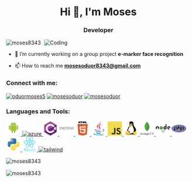 <h1 align="center">Hi 👋, I'm Moses</h1>
<h3 align="center">Developer </h3>
<img align="right"alt="Coding" width="400" src="https://www.google.com/imgres?q=animated%20tech%20images&imgurl=https%3A%2F%2Fpng.pngtree.com%2Fpng-clipart%2F20230913%2Foriginal%2Fpngtree-coding-clipart-guy-in-glasses-computer-tech-cartoon-vector-illustration-png-image_11076056.png&imgrefurl=https%3A%2F%2Fpngtree.com%2Fso%2Ftech-cartoon&docid=Ey1Mv8-J_VVsTM&tbnid=LkdOWN1ZBVC5FM&vet=12ahUKEwicgN_8yqyNAxXcWKQEHWPZHpcQM3oFCIABEAA..i&w=1200&h=1200&hcb=2&ved=2ahUKEwicgN_8yqyNAxXcWKQEHWPZHpcQM3oFCIABEAA"

<p align="left"> <img src="https://komarev.com/ghpvc/?username=moses8343&label=Profile%20views&color=0e75b6&style=flat" alt="moses8343" /> </p>

- 🔭 I’m currently working on a group project **e-marker face recognition**

- 📫 How to reach me **mosesoduor8343@gmail.com**

<h3 align="left">Connect with me:</h3>
<p align="left">
<a href="https://twitter.com/oduormoses5" target="blank"><img align="center" src="https://raw.githubusercontent.com/rahuldkjain/github-profile-readme-generator/master/src/images/icons/Social/twitter.svg" alt="oduormoses5" height="30" width="40" /></a>
<a href="https://linkedin.com/in/mosesoduor" target="blank"><img align="center" src="https://raw.githubusercontent.com/rahuldkjain/github-profile-readme-generator/master/src/images/icons/Social/linked-in-alt.svg" alt="mosesoduor" height="30" width="40" /></a>
<a href="https://instagram.com/mosesoduor" target="blank"><img align="center" src="https://raw.githubusercontent.com/rahuldkjain/github-profile-readme-generator/master/src/images/icons/Social/instagram.svg" alt="mosesoduor" height="30" width="40" /></a>
</p>

<h3 align="left">Languages and Tools:</h3>
<p align="left"> <a href="https://developer.android.com" target="_blank" rel="noreferrer"> <img src="https://raw.githubusercontent.com/devicons/devicon/master/icons/android/android-original-wordmark.svg" alt="android" width="40" height="40"/> </a> <a href="https://azure.microsoft.com/en-in/" target="_blank" rel="noreferrer"> <img src="https://www.vectorlogo.zone/logos/microsoft_azure/microsoft_azure-icon.svg" alt="azure" width="40" height="40"/> </a> <a href="https://www.w3schools.com/cs/" target="_blank" rel="noreferrer"> <img src="https://raw.githubusercontent.com/devicons/devicon/master/icons/csharp/csharp-original.svg" alt="csharp" width="40" height="40"/> </a> <a href="https://expressjs.com" target="_blank" rel="noreferrer"> <img src="https://raw.githubusercontent.com/devicons/devicon/master/icons/express/express-original-wordmark.svg" alt="express" width="40" height="40"/> </a> <a href="https://www.w3.org/html/" target="_blank" rel="noreferrer"> <img src="https://raw.githubusercontent.com/devicons/devicon/master/icons/html5/html5-original-wordmark.svg" alt="html5" width="40" height="40"/> </a> <a href="https://www.java.com" target="_blank" rel="noreferrer"> <img src="https://raw.githubusercontent.com/devicons/devicon/master/icons/java/java-original.svg" alt="java" width="40" height="40"/> </a> <a href="https://developer.mozilla.org/en-US/docs/Web/JavaScript" target="_blank" rel="noreferrer"> <img src="https://raw.githubusercontent.com/devicons/devicon/master/icons/javascript/javascript-original.svg" alt="javascript" width="40" height="40"/> </a> <a href="https://www.linux.org/" target="_blank" rel="noreferrer"> <img src="https://raw.githubusercontent.com/devicons/devicon/master/icons/linux/linux-original.svg" alt="linux" width="40" height="40"/> </a> <a href="https://www.mongodb.com/" target="_blank" rel="noreferrer"> <img src="https://raw.githubusercontent.com/devicons/devicon/master/icons/mongodb/mongodb-original-wordmark.svg" alt="mongodb" width="40" height="40"/> </a> <a href="https://nodejs.org" target="_blank" rel="noreferrer"> <img src="https://raw.githubusercontent.com/devicons/devicon/master/icons/nodejs/nodejs-original-wordmark.svg" alt="nodejs" width="40" height="40"/> </a> <a href="https://www.php.net" target="_blank" rel="noreferrer"> <img src="https://raw.githubusercontent.com/devicons/devicon/master/icons/php/php-original.svg" alt="php" width="40" height="40"/> </a> <a href="https://www.python.org" target="_blank" rel="noreferrer"> <img src="https://raw.githubusercontent.com/devicons/devicon/master/icons/python/python-original.svg" alt="python" width="40" height="40"/> </a> <a href="https://reactjs.org/" target="_blank" rel="noreferrer"> <img src="https://raw.githubusercontent.com/devicons/devicon/master/icons/react/react-original-wordmark.svg" alt="react" width="40" height="40"/> </a> <a href="https://tailwindcss.com/" target="_blank" rel="noreferrer"> <img src="https://www.vectorlogo.zone/logos/tailwindcss/tailwindcss-icon.svg" alt="tailwind" width="40" height="40"/> </a> </p>

<p><img align="center" src="https://github-readme-stats.vercel.app/api/top-langs?username=moses8343&show_icons=true&locale=en&layout=compact" alt="moses8343" /></p>

<p><img align="center" src="https://github-readme-streak-stats.herokuapp.com/?user=moses8343&" alt="moses8343" /></p>

